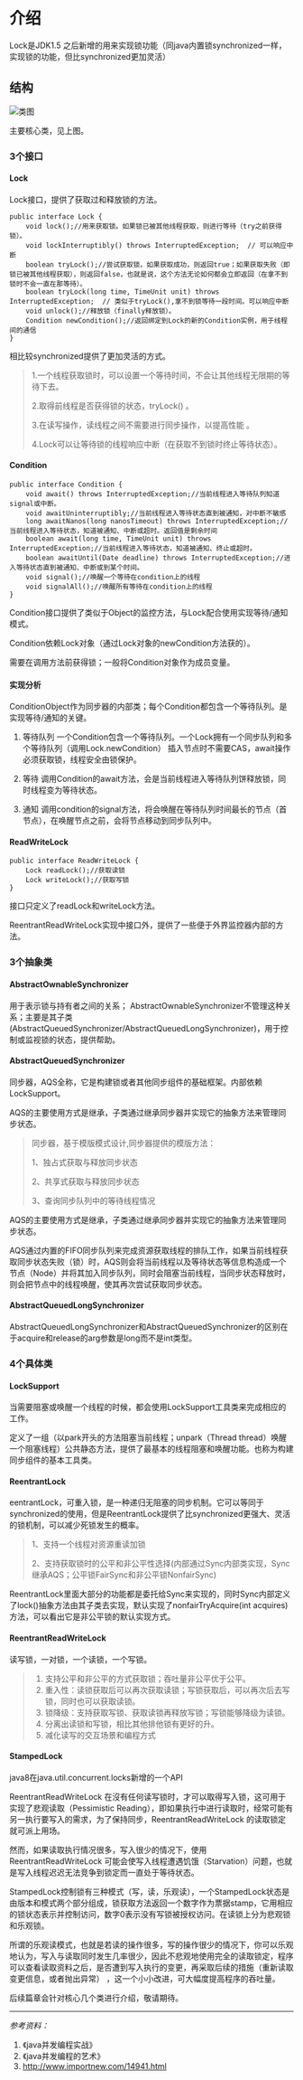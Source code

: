 # 介绍
Lock是JDK1.5 之后新增的用来实现锁功能（同java内置锁synchronized一样，实现锁的功能，但比synchronized更加灵活）

## 结构
![类图](https://github.com/alanzhang211/learning-note/raw/master/img/Lock.png)

主要核心类，见上图。

### 3个接口
#### Lock
Lock接口，提供了获取过和释放锁的方法。

```
public interface Lock {
    void lock();//用来获取锁。如果锁已被其他线程获取，则进行等待（try之前获得锁）。
    void lockInterruptibly() throws InterruptedException;  // 可以响应中断
    boolean tryLock();//尝试获取锁，如果获取成功，则返回true；如果获取失败（即锁已被其他线程获取），则返回false，也就是说，这个方法无论如何都会立即返回（在拿不到锁时不会一直在那等待）。
    boolean tryLock(long time, TimeUnit unit) throws InterruptedException;  // 类似于tryLock(),拿不到锁等待一段时间。可以响应中断
    void unlock();//释放锁（finally释放锁）。
    Condition newCondition();//返回绑定到Lock的新的Condition实例，用于线程间的通信
}
```
相比较synchronized提供了更加灵活的方式。

> 1.一个线程获取锁时，可以设置一个等待时间，不会让其他线程无限期的等待下去。
>
> 2.取得前线程是否获得锁的状态，tryLock() 。
>
> 3.在读写操作，读线程之间不需要进行同步操作，以提高性能 。
>
> 4.Lock可以让等待锁的线程响应中断（在获取不到锁时终止等待状态）。



#### Condition
```
public interface Condition {
    void await() throws InterruptedException;//当前线程进入等待队列知道signal或中断。
    void awaitUninterruptibly;//当前线程进入等待状态直到被通知，对中断不敏感
    long awaitNanos(long nanosTimeout) throws InterruptedException;//当前线程进入等待状态，知道被通知、中断或超时。返回值是剩余时间
    boolean await(long time, TimeUnit unit) throws InterruptedException;//当前线程进入等待状态，知道被通知、终止或超时。
    boolean awaitUntil(Date deadline) throws InterruptedException;//进入等待状态直到被通知、中断或到某个时间。
    void signal();//唤醒一个等待在condition上的线程
    void signalAll();//唤醒所有等待在condition上的线程
}
```
Condition接口提供了类似于Object的监控方法，与Lock配合使用实现等待/通知模式。

Condition依赖Lock对象（通过Lock对象的newCondition方法获的）。

需要在调用方法前获得锁；一般将Condition对象作为成员变量。

#### 实现分析
ConditionObject作为同步器的内部类；每个Condition都包含一个等待队列。是实现等待/通知的关键。

1. 等待队列
一个Condition包含一个等待队列。一个Lock拥有一个同步队列和多个等待队列（调用Lock.newCondition）
插入节点时不需要CAS，await操作必须获取锁，线程安全由锁保护。

2. 等待
调用Condition的await方法，会是当前线程进入等待队列饼释放锁，同时线程变为等待状态。

3. 通知
调用condition的signal方法，将会唤醒在等待队列时间最长的节点（首节点），在唤醒节点之前，会将节点移动到同步队列中。

#### ReadWriteLock

```
public interface ReadWriteLock {
    Lock readLock();//获取读锁
    Lock writeLock();//获取写锁
}
```
接口只定义了readLock和writeLock方法。

ReentrantReadWriteLock实现中接口外，提供了一些便于外界监控器内部的方法。

### 3个抽象类
#### AbstractOwnableSynchronizer
用于表示锁与持有者之间的关系；
AbstractOwnableSynchronizer不管理这种关系；主要是其子类(AbstractQueuedSynchronizer/AbstractQueuedLongSynchronizer)，用于控制或监视锁的状态，提供帮助。
#### AbstractQueuedSynchronizer
同步器，AQS全称，它是构建锁或者其他同步组件的基础框架。内部依赖LockSupport。

AQS的主要使用方式是继承，子类通过继承同步器并实现它的抽象方法来管理同步状态。

> 同步器，基于模版模式设计,同步器提供的模版方法：
>
> 1、独占式获取与释放同步状态
>
> 2、共享式获取与释放同步状态
>
> 3、查询同步队列中的等待线程情况

AQS的主要使用方式是继承，子类通过继承同步器并实现它的抽象方法来管理同步状态。

AQS通过内置的FIFO同步队列来完成资源获取线程的排队工作，如果当前线程获取同步状态失败（锁）时，AQS则会将当前线程以及等待状态等信息构造成一个节点（Node）并将其加入同步队列，同时会阻塞当前线程，当同步状态释放时，则会把节点中的线程唤醒，使其再次尝试获取同步状态。

#### AbstractQueuedLongSynchronizer
AbstractQueuedLongSynchronizer和AbstractQueuedSynchronizer的区别在于acquire和release的arg参数是long而不是int类型。



### 4个具体类
#### LockSupport
当需要阻塞或唤醒一个线程的时候，都会使用LockSupport工具类来完成相应的工作。

定义了一组（以park开头的方法阻塞当前线程；unpark（Thread thread）唤醒一个阻塞线程）公共静态方法，提供了最基本的线程阻塞和唤醒功能。也称为构建同步组件的基本工具类。


#### ReentrantLock
eentrantLock，可重入锁，是一种递归无阻塞的同步机制。它可以等同于synchronized的使用，但是ReentrantLock提供了比synchronized更强大、灵活的锁机制，可以减少死锁发生的概率。

> 1、支持一个线程对资源重读加锁
>
> 2、支持获取锁时的公平和非公平性选择(内部通过Sync内部类实现，Sync继承AQS；公平锁FairSync和非公平锁NonfairSync)

ReentrantLock里面大部分的功能都是委托给Sync来实现的，同时Sync内部定义了lock()抽象方法由其子类去实现，默认实现了nonfairTryAcquire(int acquires)方法，可以看出它是非公平锁的默认实现方式。


#### ReentrantReadWriteLock
读写锁，一对锁，一个读锁，一个写锁。

> 1. 支持公平和非公平的方式获取锁；吞吐量非公平优于公平。
> 2. 重入性：读锁获取后可以再次获取读锁；写锁获取后，可以再次后去写锁，同时也可以获取读锁。
> 3. 锁降级：支持获取写锁、获取读锁再释放写锁；写锁能够降级为读锁。
> 4. 分离出读锁和写锁，相比其他排他锁有更好的升。
> 5. 减化读写的交互场景和编程方式

#### StampedLock
java8在java.util.concurrent.locks新增的一个API

ReentrantReadWriteLock 在沒有任何读写锁时，才可以取得写入锁，这可用于实现了悲观读取（Pessimistic Reading），即如果执行中进行读取时，经常可能有另一执行要写入的需求，为了保持同步，ReentrantReadWriteLock 的读取锁定就可派上用场。

然而，如果读取执行情况很多，写入很少的情况下，使用 ReentrantReadWriteLock 可能会使写入线程遭遇饥饿（Starvation）问题，也就是写入线程迟迟无法竞争到锁定而一直处于等待状态。

StampedLock控制锁有三种模式（写，读，乐观读），一个StampedLock状态是由版本和模式两个部分组成，锁获取方法返回一个数字作为票据stamp，它用相应的锁状态表示并控制访问，数字0表示没有写锁被授权访问。在读锁上分为悲观锁和乐观锁。

所谓的乐观读模式，也就是若读的操作很多，写的操作很少的情况下，你可以乐观地认为，写入与读取同时发生几率很少，因此不悲观地使用完全的读取锁定，程序可以查看读取资料之后，是否遭到写入执行的变更，再采取后续的措施（重新读取变更信息，或者抛出异常） ，这一个小小改进，可大幅度提高程序的吞吐量。

后续篇章会针对核心几个类进行介绍，敬请期待。

---
*参考资料：*
1. 《java并发编程实战》
2. 《java并发编程的艺术》
3. http://www.importnew.com/14941.html
